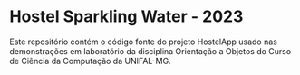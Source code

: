 # Hostel Sparkling Water - 2023

Este repositório contém o código fonte do projeto HostelApp usado nas demonstrações em laboratório da disciplina Orientação a Objetos do Curso de Ciência da Computação da UNIFAL-MG.
